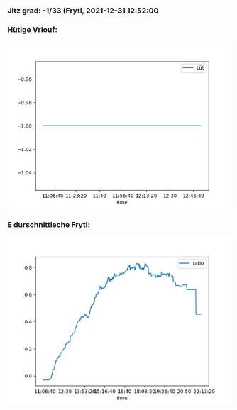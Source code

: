 ### Jitz grad: -1/33 (Fryti, 2021-12-31 12:52:00

### Hütige Vrlouf:
![Graph](Today.png)

### E durschnittleche Fryti:
![Graph](Fryti.png)